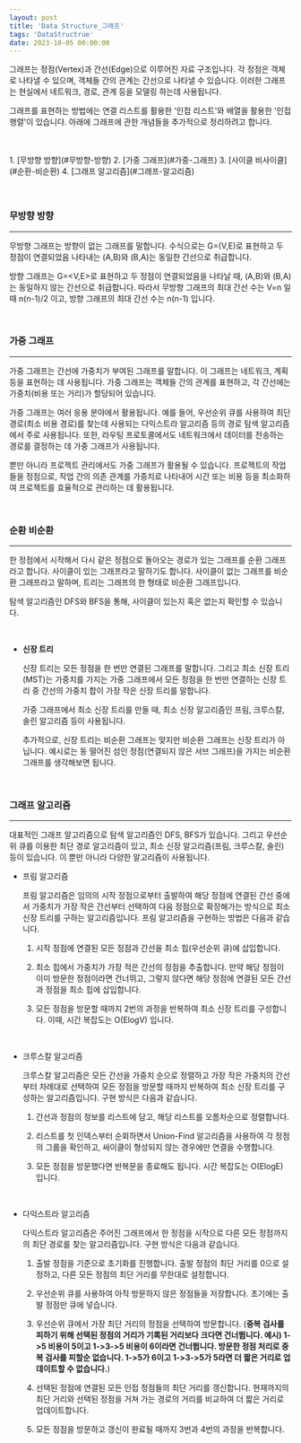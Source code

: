 ```yaml
---
layout: post
title: 'Data Structure_그래프'
tags: 'DataStructrue'
date: 2023-10-05 00:00:00
---
```


그래프는 정점(Vertex)과 간선(Edge)으로 이루어진 자료 구조입니다. 각 정점은 객체로 나타낼 수 있으며, 객체들 간의 관계는 간선으로 나타낼 수 있습니다. 이러한 그래프는 현실에서 네트워크, 경로, 관계 등을 모델링 하는데 사용됩니다.

그래프를 표현하는 방법에는 연결 리스트를 활용한 '인접 리스트'와 배열을 활용한 '인접 행렬'이 있습니다. 아래에 그래프에 관한 개념들을 추가적으로 정리하려고 합니다.

<br>
<br>
1. [무방향 방향](#무방향-방향)
2. [가중 그래프](#가중-그래프)
3. [사이클 비사이클](#순환-비순환)
4. [그래프 알고리즘](#그래프-알고리즘)

<br>
<br>
<br>

### **무방향 방향**

---

무방향 그래프는 방향이 없는 그래프를 말합니다. 수식으로는 G=(V,E)로 표현하고 두 정점이 연결되었음 나타내는 (A,B)와 (B,A)는 동일한 간선으로 취급합니다.

방향 그래프는 G=<V,E>로 표현하고 두 정점이 연결되었음을 나타날 때, (A,B)와 (B,A)는 동일하지 않는 간선으로 취급합니다. 따라서 무방향 그래프의 최대 간선 수는 V=n 일 때 n(n-1)/2 이고, 방향 그래프의 최대 간선 수는 n(n-1) 입니다.

<br>

### **가중 그래프**

---

가중 그래프는 간선에 가중치가 부여된 그래프를 말합니다. 이 그래프는 네트워크, 계획 등을 표현하는 데 사용됩니다. 가중 그래프는 객체들 간의 관계를 표현하고, 각 간선에는 가중치(비용 또는 거리)가 할당되어 있습니다.

가중 그래프는 여러 응용 분야에서 활용됩니다. 예를 들어, 우선순위 큐를 사용하여 최단 경로(최소 비용 경로)를 찾는데 사용되는 다익스트라 알고리즘 등의 경로 탐색 알고리즘에서 주로 사용됩니다. 또한, 라우팅 프로토콜에서도 네트워크에서 데이터를 전송하는 경로를 결정하는 데 가중 그래프가 사용됩니다.

뿐만 아니라 프로젝트 관리에서도 가중 그래프가 활용될 수 있습니다. 프로젝트의 작업들을 정점으로, 작업 간의 의존 관계를 가중치로 나타내어 시간 또는 비용 등을 최소화하여 프로젝트를 효율적으로 관리하는 데 활용됩니다.

<br>

### **순환 비순환**

---

한 정점에서 시작해서 다시 같은 정점으로 돌아오는 경로가 있는 그래프를 순환 그래프라고 합니다. 사이클이 있는 그래프라고 말하기도 합니다. 사이클이 없는 그래프를 비순환 그래프라고 말하며, 트리는 그래프의 한 형태로 비순환 그래프입니다.

탐색 알고리즘인 DFS와 BFS을 통해, 사이클이 있는지 혹은 없는지 확인할 수 있습니다.

<br>

- **신장 트리**

  신장 트리는 모든 정점을 한 번만 연결된 그래프를 말합니다. 그리고 최소 신장 트리(MST)는 가중치를 가지는 가중 그래프에서 모든 정점을 한 번만 연결하는 신장 트리 중 간선의 가중치 합이 가장 작은 신장 트리를 말합니다.

  가중 그래프에서 최소 신장 트리를 만들 때, 최소 신장 알고리즘인 프림, 크루스칼, 솔린 알고리즘 등이 사용됩니다.

  추가적으로, 신장 트리는 비순환 그래프는 맞지만 비순환 그래프는 신장 트리가 아닙니다. 예시로는 동 떨어진 섬인 정점(연결되지 않은 서브 그래프)을 가지는 비순환 그래프를 생각해보면 됩니다.

<br>

### **그래프 알고리즘**

---

대표적인 그래프 알고리즘으로 탐색 알고리즘인 DFS, BFS가 있습니다. 그리고 우선순위 큐를 이용한 최단 경로 알고리즘이 있고, 최소 신장 알고리즘(프림, 크루스칼, 솔린) 등이 있습니다. 이 뿐만 아니라 다양한 알고리즘이 사용됩니다.

- 프림 알고리즘

  프림 알고리즘은 임의의 시작 정점으로부터 출발하여 해당 정점에 연결된 간선 중에서 가중치가 가장 작은 간선부터 선택하여 다음 정점으로 확장해가는 방식으로 최소 신장 트리를 구하는 알고리즘입니다. 프림 알고리즘을 구현하는 방법은 다음과 같습니다.

  1. 시작 정점에 연결된 모든 정점과 간선을 최소 힙(우선순위 큐)에 삽입합니다.

  2. 최소 힙에서 가중치가 가장 적은 간선의 정점을 추출합니다. 만약 해당 정점이 이미 방문한 정점이라면 건너뛰고, 그렇지 않다면 해당 정점에 연결된 모든 간선과 정점을 최소 힙에 삽입합니다.

  3. 모든 정점을 방문할 때까지 2번의 과정을 반복하여 최소 신장 트리를 구성합니다. 이때, 시간 복잡도는 O(ElogV) 입니다.

<br>

- 크루스칼 알고리즘

  크루스칼 알고리즘은 모든 간선을 가중치 순으로 정렬하고 가장 작은 가중치의 간선부터 차례대로 선택하여 모든 정점을 방문할 때까지 반복하여 최소 신장 트리를 구성하는 알고리즘입니다. 구현 방식은 다음과 같습니다.

  1. 간선과 정점의 정보를 리스트에 담고, 해당 리스트를 오름차순으로 정렬합니다.

  2. 리스트를 첫 인덱스부터 순회하면서 Union-Find 알고리즘을 사용하여 각 정점의 그룹을 확인하고, 싸이클이 형성되지 않는 경우에만 연결을 수행합니다.

  3. 모든 정점을 방문했다면 반복문을 종료해도 됩니다. 시간 복잡도는 O(ElogE) 입니다.

<br>

- 다익스트라 알고리즘

  다익스트라 알고리즘은 주어진 그래프에서 한 정점을 시작으로 다른 모든 정점까지의 최단 경로를 찾는 알고리즘입니다. 구현 방식은 다음과 같습니다.

  1. 출발 정점을 기준으로 초기화를 진행합니다. 출발 정점의 최단 거리를 0으로 설정하고, 다른 모든 정점의 최단 거리를 무한대로 설정합니다.

  2. 우선순위 큐를 사용하여 아직 방문하지 않은 정점들을 저장합니다. 초기에는 출발 정점만 큐에 넣습니다.

  3. 우선순위 큐에서 가장 최단 거리의 정점을 선택하여 방문합니다. (**중복 검사를 피하기 위해 선택된 정점의 거리가 기록된 거리보다 크다면 건너뜁니다. 예시) 1->5 비용이 5이고 1->3->5 비용이 6이라면 건너뜁니다. 방문한 정점 처리로 중복 검사를 피할순 없습니다. 1->5가 6이고 1->3->5가 5라면 더 짧은 거리로 업데이트할 수 없습니다.**)

  4. 선택된 정점에 연결된 모든 인접 정점들의 최단 거리를 갱신합니다. 현재까지의 최단 거리와 선택된 정점을 거쳐 가는 경로의 거리를 비교하여 더 짧은 거리로 업데이트합니다.

  5. 모든 정점을 방문하고 갱신이 완료될 때까지 3번과 4번의 과정을 반복합니다.
